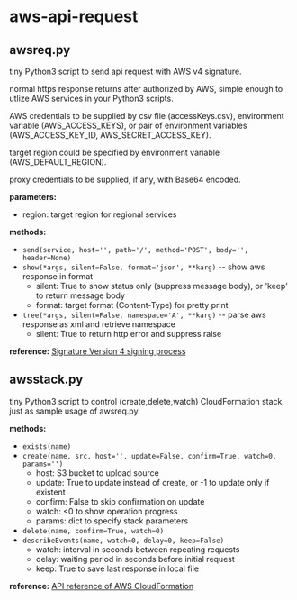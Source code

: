 # aws-api-request

## awsreq.py
tiny Python3 script to send api request with AWS v4 signature.

normal https response returns after authorized by AWS,
simple enough to utlize AWS services in your Python3 scripts.

AWS credentials to be supplied by csv file (accessKeys.csv), environment variable (AWS_ACCESS_KEYS),
or pair of environment variables (AWS_ACCESS_KEY_ID, AWS_SECRET_ACCESS_KEY).

target region could be specified by environment variable (AWS_DEFAULT_REGION).

proxy credentials to be supplied, if any, with Base64 encoded.

**parameters:**
- region: target region for regional services

**methods:**
- `send(service, host='', path='/', method='POST', body='', header=None)`
- `show(*args, silent=False, format='json', **karg)`
  -- show aws response in format
  * silent: True to show status only (suppress message body), or 'keep' to return message body
  * format: target format (Content-Type) for pretty print
- `tree(*args, silent=False, namespace='A', **karg)`
  -- parse aws response as xml and retrieve namespace
  * silent: True to return http error and suppress raise

**reference:**
  [Signature Version 4 signing process](https://docs.aws.amazon.com/general/latest/gr/signature-version-4.html)

## awsstack.py
tiny Python3 script to control (create,delete,watch) CloudFormation stack,
just as sample usage of awsreq.py.

**methods:**
- `exists(name)`
- `create(name, src, host='', update=False, confirm=True, watch=0, params='')`
  * host: S3 bucket to upload source
  * update: True to update instead of create, or -1 to update only if existent
  * confirm: False to skip confirmation on update
  * watch: <0 to show operation progress
  * params: dict to specify stack parameters
- `delete(name, confirm=True, watch=0)`
- `describeEvents(name, watch=0, delay=0, keep=False)`
  * watch: interval in seconds between repeating requests
  * delay: waiting period in seconds before initial request
  * keep: True to save last response in local file

**reference:**
  [API reference of AWS CloudFormation](https://docs.aws.amazon.com/AWSCloudFormation/latest/APIReference/Welcome.html)
